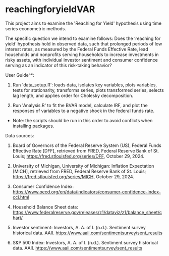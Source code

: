 # reachingforyieldVAR

This project aims to examine the 'Reaching for Yield' hypothesis using time series econometric methods. 

The specific question we intend to examine follows: Does the ‘reaching for yield’ hypothesis hold in observed data, such that prolonged periods of low interest rates, as measured by the Federal Funds Effective Rate, lead households and nonprofits serving households to increase investments in risky assets, with individual investor sentiment and consumer confidence serving as an indicator of this risk-taking behavior?

User Guide^*:

1. Run 'data_setup.R': loads data, isolates key variables, plots variables, tests for stationarity, transforms series, plots transformed series, selects lag length, and applies order for      Cholesky decomposition.
  
2. Run 'Analysis.R' to fit the BVAR model, calculate IRF, and plot the responses of variables to a negative shock in the federal funds rate.

* Note: the scripts should be run in this order to avoid conflicts when installing packages. 

Data sources:

1. Board of Governors of the Federal Reserve System (US), Federal Funds Effective Rate [DFF], retrieved from FRED, Federal Reserve Bank of St. Louis; https://fred.stlouisfed.org/series/DFF, October 29, 2024.

2. University of Michigan, University of Michigan: Inflation Expectation [MICH], retrieved from FRED, Federal Reserve Bank of St. Louis; https://fred.stlouisfed.org/series/MICH, October 29, 2024.

3. Consumer Confidence Index: https://www.oecd.org/en/data/indicators/consumer-confidence-index-cci.html

4. Household Balance Sheet data: https://www.federalreserve.gov/releases/z1/dataviz/z1/balance_sheet/chart/

5. Investor sentiment: Investors, A. A. of I. (n.d.). Sentiment survey historical data. AAII. https://www.aaii.com/sentimentsurvey/sent_results 

6. S&P 500 Index: Investors, A. A. of I. (n.d.). Sentiment survey historical data. AAII. https://www.aaii.com/sentimentsurvey/sent_results 
